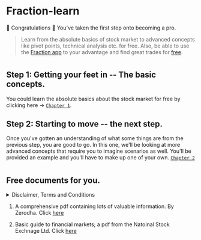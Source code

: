 # Fraction-learn
🎉 Congratulations 🎉
You've taken the first step onto becoming a pro.

> Learn from the absolute basics of stock market to advanced concepts like pivot points, technical analysis etc. for free. Also, be able to use the [Fraction app](https://play.google.com/store/apps/details?id=com.shimronalakkal.fraction) to your advantage and find great trades for [free](https://play.google.com/store/apps/details?id=com.shimronalakkal.fraction).

# 

## Step 1: Getting your feet in -- The basic concepts.
You could learn the absolute basics about the stock market for free by clicking here -> [`Chapter 1`](https://github.com/Fraction-Technologies/Fraction-learn/blob/main/BASICS.md).

## Step 2: Starting to move -- the next step.
Once you've gotten an understanding of what some things are from the previous step, you are good to go. In this one, we'll be looking at more advanced concepts that require you to imagine scenarios as well. You'll be provided an example and you'll have to make up one of your own.
[`Chapter 2`]()


#  


## Free documents for you.
<details>
<summary>Disclaimer, Terms and Conditions </summary>
<br>
We do not own or claim to own any of the following documents that are not from us. The documents provided below are a curation of publicly available documents that are made available to you for learning purposes only. Any loss, financially or in any other way, cannot be attributed to us. By using the documents, you -- the person downloading and using the following documents -- agree to that you understand it is on your own free will. You also agree that the 
</br>
</details>

1. A comprehensive pdf containing lots of valuable information. By Zerodha. Click [here](https://github.com/Fraction-Technologies/Fraction-learn/blob/main/docs/zerodha%20article%201.pdf)

2. Basic guide to financial markets; a pdf from the Natoinal Stock Exchnage Ltd. Click [here]()


